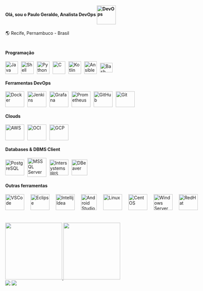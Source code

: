#### Olá, sou o Paulo Geraldo, Analista DevOps <a href="https://roadmap.sh/devops" target="_blank"><img align="center" title="DevOps" height="60" width="60" src="https://cdn.worldvectorlogo.com/logos/devops-2.svg"></a>

🌎 Recife, Pernambuco - Brasil
#



#### Programação
<div style="display: flex; gap: 10px; align-items: center;">
  <a href="https://www.java.com/" target="_blank"><img align="center" title="Java" height="40" width="40" src="https://www.svgrepo.com/show/184143/java.svg"></a>
    <a href="https://www.gnu.org/software/bash/" target="_blank"><img align="center" title="Shell Script" height="40" width="40" src="https://www.svgrepo.com/show/366577/application-x-shellscript.svg"></a>
    <a href="https://www.python.org/" target="_blank"><img align="center" title="Python" height="40" width="40" src="https://www.svgrepo.com/show/354238/python.svg"></a>
    <a href="https://en.cppreference.com/w/c" target="_blank"><img align="center" title="C" height="40" width="40" src="https://cdn.iconscout.com/icon/free/png-512/free-c-logo-icon-download-in-svg-png-gif-file-formats--programming-langugae-freebies-pack-logos-icons-1175191.png?f=webp&w=256"></a>
    <a href="https://kotlinlang.org/" target="_blank"><img align="center" title="Kotlin" height="40" width="40" src="https://www.svgrepo.com/show/353980/kotlin.svg"></a>
    <a href="https://docs.ansible.com/" target="_blank"><img align="center" title="Ansible" height="40" width="40" src="https://www.svgrepo.com/show/341603/ansible.svg"></a>
    <a href="https://www.gnu.org/software/bash/" target="_blank"><img align="center" title="Bash" height="30" width="40" src="https://www.svgrepo.com/show/353478/bash-icon.svg"></a>
</div>



#### Ferramentas DevOps
<div style="display: flex; gap: 10px; align-items: center;">
    <a href="https://www.docker.com/" target="_blank"><img title="Docker" height="50" width="60" src="https://www.svgrepo.com/show/452192/docker.svg"></a>
    <a href="https://www.jenkins.io/" target="_blank"><img title="Jenkins" height="50" width="60" src="https://www.svgrepo.com/show/373699/jenkins.svg"></a>
    <a href="https://grafana.com/" target="_blank"><img title="Grafana" height="50" width="60" src="https://www.svgrepo.com/show/353829/grafana.svg"></a>
    <a href="https://prometheus.io/" target="_blank"><img title="Prometheus" height="50" width="60" src="https://www.svgrepo.com/show/374008/prometheus.svg"></a>
    <a href="https://github.com/" target="_blank"><img title="GitHub" height="50" width="60" src="https://www.svgrepo.com/show/439171/github.svg"></a>
    <a href="https://git-scm.com/" target="_blank"><img title="Git" height="50" width="60" src="https://www.svgrepo.com/show/452210/git.svg"></a>
</div>



#### Clouds
<div style="display: flex; gap: 10px; align-items: center;">
  <a href="https://aws.amazon.com/" target="_blank"><img align="center" title="AWS" height="50" width="60" src="https://www.svgrepo.com/show/331300/aws.svg"></a>
  <a href="https://www.oracle.com/cloud/" target="_blank"><img align="center" title="OCI" height="50" width="60" src="https://www.svgrepo.com/show/303303/oracle-6-logo.svg"></a>
  <a href="https://cloud.google.com/" target="_blank"><img align="center" title="GCP" height="50" width="60" src="https://www.svgrepo.com/show/448223/gcp.svg"></a>
</div>


#### Databases & DBMS Client
<div style="display: flex; gap: 10px; align-items: center;">
  <a href="https://www.postgresql.org/" target="_blank"><img align="center" title="PostgreSQL" height="50" width="60" src="https://www.svgrepo.com/show/373965/pgsql.svg"></a>
  <a href="https://www.microsoft.com/pt-br/sql-server" target="_blank"><img align="center" title="MSSQL Server" height="60" width="60" src="https://www.svgrepo.com/show/303229/microsoft-sql-server-logo.svg"></a>
  <a href="https://www.intersystems.com/" target="_blank"><img align="center" title="Intersystems IRIS" height="50" width="60" src="https://www.intersystems.com/favicon-32x32.png"></a>
  <a href="https://dbeaver.io/" target="_blank"><img align="center" title="DBeaver" height="50" width="50" src="https://dbeaver.io/wp-content/uploads/2015/09/beaver-head.png"></a>
</div>





#### Outras ferramentas
<div style="display: flex; gap: 20px; align-items: center; margin-bottom: 30px;">
    <a href="https://code.visualstudio.com/" target="_blank"><img align="center" title="VSCode" height="50" width="60" src="https://www.svgrepo.com/show/374171/vscode.svg"></a>
    <a href="https://www.eclipse.org/" target="_blank"><img align="center" title="Eclipse" height="50" width="60" src="https://www.svgrepo.com/show/353685/eclipse-icon.svg"></a>
    <a href="https://www.jetbrains.com/pt-br/idea/" target="_blank"><img align="center" title="Intellij Idea" height="50" width="60" src="https://www.svgrepo.com/show/353906/intellij-idea.svg"></a>
    <a href="https://developer.android.com/studio?hl=pt-br" target="_blank"><img align="center" title="Android Studio" height="50" width="50" src="https://uxwing.com/wp-content/themes/uxwing/download/brands-and-social-media/android-studio-icon.png"></a>
    <a href="https://www.kernel.org/" target="_blank"><img align="center" title="Linux" height="50" width="60" src="https://www.svgrepo.com/show/354004/linux-tux.svg"></a>
    <a href="https://www.centos.org/" target="_blank"><img align="center" title="CentOS" height="50" width="60" src="https://www.centos.org/assets/img/centos-symbol.svg"></a>
    <a href="https://www.microsoft.com/en-us/windows-server" target="_blank"><img align="center" title="Windows Server" height="50" width="60" src="https://www.svgrepo.com/show/22736/windows.svg"></a>
    <a href="https://www.redhat.com/en" target="_blank"><img align="center" title="RedHat" height="50" width="60" src="https://www.svgrepo.com/show/355193/redhat.svg"></a>
</div>


####
<div style="margin-top: 40px;">
  <a href="https://github.com/psouza0">
  <img height="180em" src="https://github-readme-stats.vercel.app/api?username=psouza0&show_icons=true&theme=dracula&include_all_commits=true&count_private=true"/>
  <img height="180em" src="https://github-readme-stats.vercel.app/api/top-langs/?username=psouza0&layout=compact&langs_count=16&theme=dracula"/>
</div>


 
<div> 
 <a href="https://discord.gg/psouza0" target="_blank"><img src="https://img.shields.io/badge/Discord-7289DA?style=for-the-badge&logo=discord&logoColor=white" target="_blank"></a> 
  <a href="https://www.linkedin.com/in/paulogeraldols" target="_blank"><img src="https://img.shields.io/badge/-LinkedIn-%230077B5?style=for-the-badge&logo=linkedin&logoColor=white" target="_blank"></a> 
</div>
